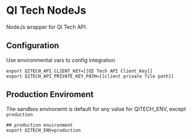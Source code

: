 # QI Tech NodeJs

NodeJs wrapper for QI Tech API.

## Configuration

Use environmental vars to config integration
```
export QITECH_API_CLIENT_KEY=[[QI Tech API Client_Key]]
export QITECH_API_PRIVATE_KEY_PATH=[[client private file path]]
```

## Production Enviroment 

The sandbox environemt is default for any value for QITECH_ENV, except `production`

```
## production environment
export QITECH_ENV=production
```

